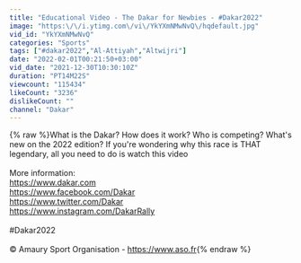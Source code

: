 ```yaml
---
title: "Educational Video - The Dakar for Newbies - #Dakar2022"
image: "https:\/\/i.ytimg.com\/vi\/YkYXmNMwNvQ\/hqdefault.jpg"
vid_id: "YkYXmNMwNvQ"
categories: "Sports"
tags: ["#dakar2022","Al-Attiyah","Altwijri"]
date: "2022-02-01T00:21:50+03:00"
vid_date: "2021-12-30T10:30:10Z"
duration: "PT14M22S"
viewcount: "115434"
likeCount: "3236"
dislikeCount: ""
channel: "Dakar"
---
```

{% raw %}What is the Dakar? How does it work? Who is competing? What's new on the 2022 edition? If you're wondering why this race is THAT legendary, all you need to do is watch this video <br /><br />More information:<br /><a rel="nofollow" target="blank" href="https://www.dakar.com">https://www.dakar.com</a> <br /><a rel="nofollow" target="blank" href="https://www.facebook.com/Dakar">https://www.facebook.com/Dakar</a> <br /><a rel="nofollow" target="blank" href="https://www.twitter.com/Dakar">https://www.twitter.com/Dakar</a> <br /><a rel="nofollow" target="blank" href="https://www.instagram.com/DakarRally">https://www.instagram.com/DakarRally</a> <br /><br />#Dakar2022<br /><br />© Amaury Sport Organisation - <a rel="nofollow" target="blank" href="https://www.aso.fr">https://www.aso.fr</a>{% endraw %}
